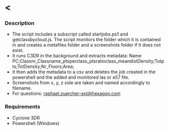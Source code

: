 # <

### Description
- The script includes a subscript called startjobs.ps1 and getclassbycloud.js. The script monitors the folder which it is contained in and creates a metafiles folder and a screenshots folder if it does not exist. 
- It runs C3DR in the background and extracts metadata: Name PC;Classnr_Classname_ptsperclass_ptsratioclass_meandistDensity;Totpts;TotDensity;Nr_Floors;Area;
- It then adds the metadata to a csv and deletes the job created in the powershell and the added and monitored las or e57 file. 
- Screenshots from x, y, z side are taken and named accordingly to filename. 
- For questions: raphael.zuercher-ext@hexagon.com


### Requirements
- Cyclone 3DR
- Powershell (Windows)

